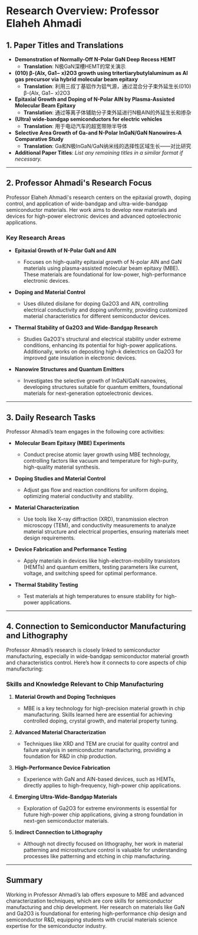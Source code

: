 # Research Overview: Professor Elaheh Ahmadi

## 1. Paper Titles and Translations
- **Demonstration of Normally-Off N-Polar GaN Deep Recess HEMT**  
  - **Translation**: N极GaN深槽HEMT的常关演示
- **(010) β-(Alx, Ga1− x)2O3 growth using tritertiarybutylaluminum as Al gas precursor via hybrid molecular beam epitaxy**  
  - **Translation**: 利用三叔丁基铝作为铝气源，通过混合分子束外延生长(010) β-(Alx, Ga1− x)2O3
- **Epitaxial Growth and Doping of N-Polar AlN by Plasma-Assisted Molecular Beam Epitaxy**  
  - **Translation**: 通过等离子体辅助分子束外延进行N极AlN的外延生长和掺杂
- **(Ultra) wide-bandgap semiconductors for electric vehicles**  
  - **Translation**: 用于电动汽车的超宽带隙半导体
- **Selective Area Growth of Ga-and N-Polar InGaN/GaN Nanowires-A Comparative Study**  
  - **Translation**: Ga和N极InGaN/GaN纳米线的选择性区域生长——对比研究
- **Additional Paper Titles**: *List any remaining titles in a similar format if necessary.*

---

## 2. Professor Ahmadi's Research Focus
Professor Elaheh Ahmadi's research centers on the epitaxial growth, doping control, and application of wide-bandgap and ultra-wide-bandgap semiconductor materials. Her work aims to develop new materials and devices for high-power electronic devices and advanced optoelectronic applications.

### Key Research Areas
- **Epitaxial Growth of N-Polar GaN and AlN**  
  - Focuses on high-quality epitaxial growth of N-polar AlN and GaN materials using plasma-assisted molecular beam epitaxy (MBE). These materials are foundational for low-power, high-performance electronic devices.
  
- **Doping and Material Control**  
  - Uses diluted disilane for doping Ga2O3 and AlN, controlling electrical conductivity and doping uniformity, providing customized material characteristics for different semiconductor devices.
  
- **Thermal Stability of Ga2O3 and Wide-Bandgap Research**  
  - Studies Ga2O3's structural and electrical stability under extreme conditions, enhancing its potential for high-power applications. Additionally, works on depositing high-k dielectrics on Ga2O3 for improved gate insulation in electronic devices.
  
- **Nanowire Structures and Quantum Emitters**  
  - Investigates the selective growth of InGaN/GaN nanowires, developing structures suitable for quantum emitters, foundational materials for next-generation optoelectronic devices.

---

## 3. Daily Research Tasks
Professor Ahmadi’s team engages in the following core activities:

- **Molecular Beam Epitaxy (MBE) Experiments**  
  - Conduct precise atomic layer growth using MBE technology, controlling factors like vacuum and temperature for high-purity, high-quality material synthesis.
  
- **Doping Studies and Material Control**  
  - Adjust gas flow and reaction conditions for uniform doping, optimizing material conductivity and stability.

- **Material Characterization**  
  - Use tools like X-ray diffraction (XRD), transmission electron microscopy (TEM), and conductivity measurements to analyze material structure and electrical properties, ensuring materials meet design requirements.

- **Device Fabrication and Performance Testing**  
  - Apply materials in devices like high-electron-mobility transistors (HEMTs) and quantum emitters, testing parameters like current, voltage, and switching speed for optimal performance.

- **Thermal Stability Testing**  
  - Test materials at high temperatures to ensure stability for high-power applications.

---

## 4. Connection to Semiconductor Manufacturing and Lithography
Professor Ahmadi’s research is closely linked to semiconductor manufacturing, especially in wide-bandgap semiconductor material growth and characteristics control. Here’s how it connects to core aspects of chip manufacturing:

### Skills and Knowledge Relevant to Chip Manufacturing
1. **Material Growth and Doping Techniques**  
   - MBE is a key technology for high-precision material growth in chip manufacturing. Skills learned here are essential for achieving controlled doping, crystal growth, and material property tuning.
  
2. **Advanced Material Characterization**  
   - Techniques like XRD and TEM are crucial for quality control and failure analysis in semiconductor manufacturing, providing a foundation for R&D in chip production.

3. **High-Performance Device Fabrication**  
   - Experience with GaN and AlN-based devices, such as HEMTs, directly applies to high-frequency, high-power chip applications.

4. **Emerging Ultra-Wide-Bandgap Materials**  
   - Exploration of Ga2O3 for extreme environments is essential for future high-power chip applications, giving a strong foundation in next-gen semiconductor materials.

5. **Indirect Connection to Lithography**  
   - Although not directly focused on lithography, her work in material patterning and microstructure control is valuable for understanding processes like patterning and etching in chip manufacturing.

---

## Summary
Working in Professor Ahmadi’s lab offers exposure to MBE and advanced characterization techniques, which are core skills for semiconductor manufacturing and chip development. Her research on materials like GaN and Ga2O3 is foundational for entering high-performance chip design and semiconductor R&D, equipping students with crucial materials science expertise for the semiconductor industry.
